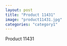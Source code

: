 ```yaml
---
layout: post
title: "Product 11431"
image: "product11431.jpg"
categories: "category1"
---
```

Product 11431
